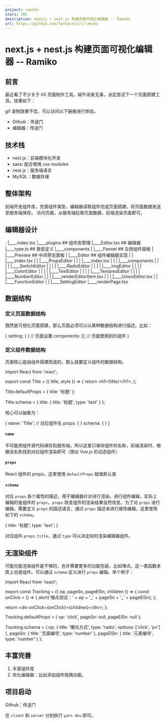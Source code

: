 ```yaml
---
project: ramiko
stars: 305
description: nextjs + nest.js 构建页面可视化编辑器 -- Ramiko
url: https://github.com/fantasticit/ramiko
---
```


next.js + nest.js 构建页面可视化编辑器 -- Ramiko
======================================

前言
--

最近看了不少关于 h5 页面制作工具。端午闲来无事，决定尝试下一个页面搭建工具。效果如下：

gif 录制效果不佳，可以访问以下链接进行体验。

-   Github：传送门
-   编辑器：传送门

技术栈
---

-   next.js：前端模块化开发
-   sass: 配合使用 css modules
-   nest.js：服务端语言
-   MySQL：数据存储

整体架构
----

前端开发组件库，完善组件类型，编辑器读取组件完成页面搭建，将页面数据发送至服务端保存。 访问页面，从服务端拉取页面数据，前端渲染页面即可。

编辑器设计
-----

.
|\_\_\_\_index.tsx
|\_\_\_\_plugins               #\# 组件库管理
|\_\_\_\_Editor.tsx            #\# 编辑器
|\_\_\_\_type.ts               #\# 类型定义
|\_\_\_\_components
| |\_\_\_\_Pannel              #\# 左侧组件面板
| |\_\_\_\_Preview             #\# 中间预览面板
| |\_\_\_\_Editor              #\# 组件编辑器实现
| | |\_\_\_\_index.tsx
| | |\_\_\_\_PropsEditor
| | | |\_\_\_\_index.tsx
| | | |\_\_\_\_components
| | | | |\_\_\_\_SwitchEditor
| | | | |\_\_\_\_RadioEditor
| | | | |\_\_\_\_ImgEditor
| | | | |\_\_\_\_ColorEditor
| | | | |\_\_\_\_TextEditor
| | | | |\_\_\_\_TextareaEditor
| | | | |\_\_\_\_NumberEditor
| | | |\_\_\_\_renderEditorItem.tsx
| | | |\_\_\_\_UnionEditor.tsx
| | |\_\_\_\_FunctionEditor
| | |\_\_\_\_SettingEditor
|\_\_\_\_renderPage.tsx

数据结构
----

### 定义页面数据结构

既然是可视化页面搭建，那么页面必须可以以某种数据结构进行描述。比如：

{
  setting: {
  } // 页面设置
  components: \[\]; // 页面使用到的组件
}

### 定义组件数据结构

页面核心是由组件搭建而成的，那么就要定义组件的数据结构。

import React from 'react';

export const Title \= ({ title, style }) \=> {
  return <h1\>{title}</h1\>;
};

Title.defaultProps \= {
  title: '标题'
};

Title.schema \= {
  title: {
    title: '标题',
    type: 'text'
  }
};

核心可以抽象为：

{
  name: 'Title'; // 对应组件名
  props: {
  }
  schema: {
  }
}

#### `name`

不可能把组件源代码保存到服务端，所以这里只保存组件的名称，前端渲染时，根据该名称找到对应组件渲染即可（类似 Vue.js 的动态组件）

#### `props`

React 组件的 props，这里使用 `defaultProps` 赋值默认值

#### `schema`

对应 `props` 各个属性的描述，用于编辑器针对进行渲染。进行组件编辑，实际上编辑的是组件的 `props`，`props` 改变组件的渲染结果自然改变。为了对 `props` 进行编辑，需要定义 `props` 的描述语言，通过 `props` 描述来进行属性编辑。这里使用如下的 `schema`。

{
  title: '标题';
  type: 'text';
}

对应组件 `props.title`，通过 `type` 可以决定如何渲染编辑器组件。

无渲染组件
-----

可能光能渲染组件是不够的，也许需要更多的功能包装，比如埋点。这一类函数本质上也是组件。可以通过 `schema` 定义进行 `props` 编辑。举个例子：

import React from 'react';

export const Tracking \= ({ op, pageSn, pageElSn, children }) \=> {
  const onClick \= () \=> {
    alert('埋点测试：' + op + '\_' + pageSn + '\_' + pageElSn);
  };

  return <div onClick\={onClick}\>{children}</div\>;
};

Tracking.defaultProps \= {
  op: 'click',
  pageSn: null,
  pageElSn: null
};

Tracking.schema \= {
  op: {
    title: '曝光方式',
    type: 'radio',
    options: \['click', 'pv'\]
  },
  pageSn: {
    title: '页面编号',
    type: 'number'
  },
  pageElSn: {
    title: '元素编号',
    type: 'number'
  }
};

丰富完善
----

1.  丰富组件库
2.  优化编辑器：比如添加组件拖拽功能。

项目启动
----

Github：传送门

在 `client` 和 `server` 分别执行 `yarn dev` 即可。
